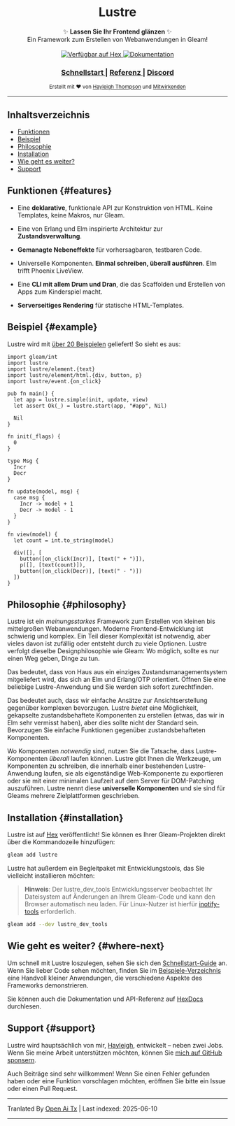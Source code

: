 <h1 align="center">Lustre</h1>

<div align="center">
  ✨ <strong>Lassen Sie Ihr Frontend glänzen</strong> ✨
</div>

<div align="center">
  Ein Framework zum Erstellen von Webanwendungen in Gleam!
</div>

<br />

<div align="center">
  <a href="https://hex.pm/packages/lustre">
    <img src="https://img.shields.io/hexpm/v/lustre"
      alt="Verfügbar auf Hex" />
  </a>
  <a href="https://hexdocs.pm/lustre">
    <img src="https://img.shields.io/badge/hex-docs-ffaff3"
      alt="Dokumentation" />
  </a>
</div>

<div align="center">
  <h3>
    <!--
    <a href="https://lustre.build">
      Webseite
    </a>
    <span> | </span>
    -->
    <a href="https://hexdocs.pm/lustre/guide/01-quickstart.html">
      Schnellstart
    </a>
    <span> | </span>
    <a href="https://hexdocs.pm/lustre">
      Referenz
    </a>
    <span> | </span>
    <a href="https://discord.gg/Fm8Pwmy">
      Discord
    </a>
  </h3>
</div>

<div align="center">
  <sub>Erstellt mit ❤︎ von
  <a href="https://twitter.com/hayleighdotdev">Hayleigh Thompson</a> und
  <a href="https://github.com/lustre-labs/lustre/graphs/contributors">
    Mitwirkenden
  </a>
</div>

---

## Inhaltsverzeichnis

- [Funktionen](#features)
- [Beispiel](#example)
- [Philosophie](#philosophy)
- [Installation](#installation)
- [Wie geht es weiter?](#where-next)
- [Support](#support)

## Funktionen {#features}

- Eine **deklarative**, funktionale API zur Konstruktion von HTML. Keine Templates, keine Makros,
  nur Gleam.

- Eine von Erlang und Elm inspirierte Architektur zur **Zustandsverwaltung**.

- **Gemanagte Nebeneffekte** für vorhersagbaren, testbaren Code.

- Universelle Komponenten. **Einmal schreiben, überall ausführen**. Elm trifft Phoenix LiveView.

- Eine **CLI mit allem Drum und Dran**, die das Scaffolden und Erstellen von Apps zum Kinderspiel macht.

- **Serverseitiges Rendering** für statische HTML-Templates.

## Beispiel {#example}

Lustre wird mit [über 20 Beispielen](https://hexdocs.pm/lustre/reference/examples.html) geliefert!
So sieht es aus:

```gleam
import gleam/int
import lustre
import lustre/element.{text}
import lustre/element/html.{div, button, p}
import lustre/event.{on_click}

pub fn main() {
  let app = lustre.simple(init, update, view)
  let assert Ok(_) = lustre.start(app, "#app", Nil)

  Nil
}

fn init(_flags) {
  0
}

type Msg {
  Incr
  Decr
}

fn update(model, msg) {
  case msg {
    Incr -> model + 1
    Decr -> model - 1
  }
}

fn view(model) {
  let count = int.to_string(model)

  div([], [
    button([on_click(Incr)], [text(" + ")]),
    p([], [text(count)]),
    button([on_click(Decr)], [text(" - ")])
  ])
}
```

## Philosophie {#philosophy}

Lustre ist ein _meinungsstarkes_ Framework zum Erstellen von kleinen bis mittelgroßen Webanwendungen.
Moderne Frontend-Entwicklung ist schwierig und komplex. Ein Teil dieser Komplexität ist notwendig, aber vieles davon ist zufällig oder entsteht durch zu viele Optionen. Lustre verfolgt dieselbe Designphilosophie wie Gleam: Wo möglich, sollte es nur einen Weg geben, Dinge zu tun.

Das bedeutet, dass von Haus aus ein einziges Zustandsmanagementsystem mitgeliefert wird, das sich an Elm und Erlang/OTP orientiert. Öffnen Sie eine beliebige Lustre-Anwendung und Sie werden sich sofort zurechtfinden.

Das bedeutet auch, dass wir einfache Ansätze zur Ansichtserstellung gegenüber komplexen bevorzugen.
Lustre _bietet_ eine Möglichkeit, gekapselte zustandsbehaftete Komponenten zu erstellen (etwas, das wir in Elm sehr vermisst haben), aber dies sollte nicht der Standard sein. Bevorzugen Sie einfache Funktionen gegenüber zustandsbehafteten Komponenten.

Wo Komponenten _notwendig_ sind, nutzen Sie die Tatsache, dass Lustre-Komponenten _überall_ laufen können. Lustre gibt Ihnen die Werkzeuge, um Komponenten zu schreiben, die innerhalb einer bestehenden Lustre-Anwendung laufen, sie als eigenständige Web-Komponente zu exportieren oder sie mit einer minimalen Laufzeit auf dem Server für DOM-Patching auszuführen. Lustre nennt diese **universelle Komponenten** und sie sind für Gleams mehrere Zielplattformen geschrieben.

## Installation {#installation}

Lustre ist auf [Hex](https://hex.pm/packages/lustre) veröffentlicht! Sie können es Ihrer
Gleam-Projekten direkt über die Kommandozeile hinzufügen:

```sh
gleam add lustre
```

Lustre hat außerdem ein Begleitpaket mit Entwicklungstools, das Sie vielleicht installieren möchten:

> **Hinweis**: Der lustre_dev_tools Entwicklungsserver beobachtet Ihr Dateisystem auf Änderungen an Ihrem Gleam-Code und kann den Browser automatisch neu laden. Für Linux-Nutzer ist hierfür [inotify-tools]() erforderlich.

```sh
gleam add --dev lustre_dev_tools
```

## Wie geht es weiter? {#where-next}

Um schnell mit Lustre loszulegen, sehen Sie sich den [Schnellstart-Guide](https://hexdocs.pm/lustre/guide/01-quickstart.html) an.
Wenn Sie lieber Code sehen möchten, finden Sie im [Beispiele-Verzeichnis](https://github.com/lustre-labs/lustre/tree/main/examples)
eine Handvoll kleiner Anwendungen, die verschiedene Aspekte des Frameworks demonstrieren.

Sie können auch die Dokumentation und API-Referenz auf
[HexDocs](https://hexdocs.pm/lustre) durchlesen.

## Support {#support}

Lustre wird hauptsächlich von mir, [Hayleigh](https://github.com/hayleigh-dot-dev), entwickelt – neben zwei Jobs. Wenn Sie meine Arbeit unterstützen möchten, können Sie [mich auf GitHub sponsern](https://github.com/sponsors/hayleigh-dot-dev).

Auch Beiträge sind sehr willkommen! Wenn Sie einen Fehler gefunden haben oder eine Funktion vorschlagen möchten, eröffnen Sie bitte ein Issue oder einen Pull Request.

---

Tranlated By [Open Ai Tx](https://github.com/OpenAiTx/OpenAiTx) | Last indexed: 2025-06-10

---